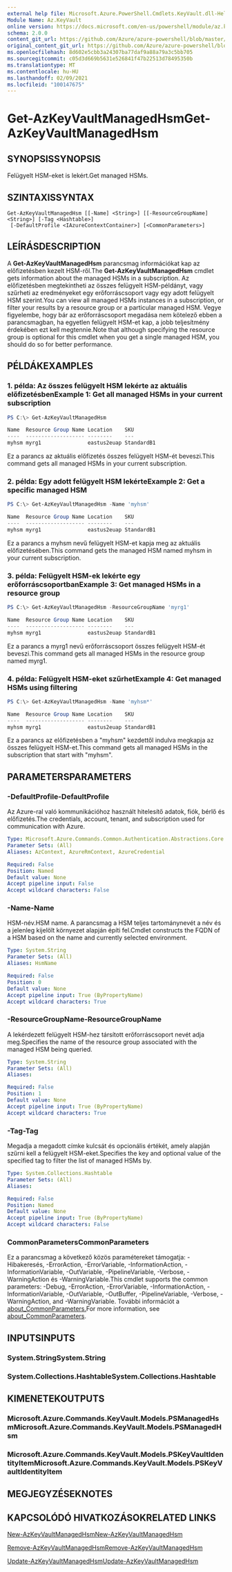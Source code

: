 ```yaml
---
external help file: Microsoft.Azure.PowerShell.Cmdlets.KeyVault.dll-Help.xml
Module Name: Az.KeyVault
online version: https://docs.microsoft.com/en-us/powershell/module/az.keyvault/get-azkeyvaultmanagedhsm
schema: 2.0.0
content_git_url: https://github.com/Azure/azure-powershell/blob/master/src/KeyVault/KeyVault/help/Get-AzKeyVaultManagedHsm.md
original_content_git_url: https://github.com/Azure/azure-powershell/blob/master/src/KeyVault/KeyVault/help/Get-AzKeyVaultManagedHsm.md
ms.openlocfilehash: 8d602e5cbb3a24307ba77daf9a88a79a3c5bb705
ms.sourcegitcommit: c05d3d669b5631e526841f47b22513d78495350b
ms.translationtype: MT
ms.contentlocale: hu-HU
ms.lasthandoff: 02/09/2021
ms.locfileid: "100147675"
---
```

# <span data-ttu-id="02eef-101">Get-AzKeyVaultManagedHsm</span><span class="sxs-lookup"><span data-stu-id="02eef-101">Get-AzKeyVaultManagedHsm</span></span>

## <span data-ttu-id="02eef-102">SYNOPSIS</span><span class="sxs-lookup"><span data-stu-id="02eef-102">SYNOPSIS</span></span>
<span data-ttu-id="02eef-103">Felügyelt HSM-eket is lekért.</span><span class="sxs-lookup"><span data-stu-id="02eef-103">Get managed HSMs.</span></span>

## <span data-ttu-id="02eef-104">SZINTAXIS</span><span class="sxs-lookup"><span data-stu-id="02eef-104">SYNTAX</span></span>

```
Get-AzKeyVaultManagedHsm [[-Name] <String>] [[-ResourceGroupName] <String>] [-Tag <Hashtable>]
 [-DefaultProfile <IAzureContextContainer>] [<CommonParameters>]
```

## <span data-ttu-id="02eef-105">LEÍRÁS</span><span class="sxs-lookup"><span data-stu-id="02eef-105">DESCRIPTION</span></span>
<span data-ttu-id="02eef-106">A **Get-AzKeyVaultManagedHsm** parancsmag információkat kap az előfizetésben kezelt HSM-ről.</span><span class="sxs-lookup"><span data-stu-id="02eef-106">The **Get-AzKeyVaultManagedHsm** cmdlet gets information about the managed HSMs in a subscription.</span></span> <span data-ttu-id="02eef-107">Az előfizetésben megtekintheti az összes felügyelt HSM-példányt, vagy szűrheti az eredményeket egy erőforráscsoport vagy egy adott felügyelt HSM szerint.</span><span class="sxs-lookup"><span data-stu-id="02eef-107">You can view all managed HSMs instances in a subscription, or filter your results by a resource group or a particular managed HSM.</span></span>
<span data-ttu-id="02eef-108">Vegye figyelembe, hogy bár az erőforráscsoport megadása nem kötelező ebben a parancsmagban, ha egyetlen felügyelt HSM-et kap, a jobb teljesítmény érdekében ezt kell megtennie.</span><span class="sxs-lookup"><span data-stu-id="02eef-108">Note that although specifying the resource group is optional for this cmdlet when you get a single managed HSM, you should do so for better performance.</span></span>

## <span data-ttu-id="02eef-109">PÉLDÁK</span><span class="sxs-lookup"><span data-stu-id="02eef-109">EXAMPLES</span></span>

### <span data-ttu-id="02eef-110">1. példa: Az összes felügyelt HSM lekérte az aktuális előfizetésben</span><span class="sxs-lookup"><span data-stu-id="02eef-110">Example 1: Get all managed HSMs in your current subscription</span></span>
```powershell
PS C:\> Get-AzKeyVaultManagedHsm

Name  Resource Group Name Location    SKU
----  ------------------- --------    ---
myhsm myrg1               eastus2euap StandardB1
```

<span data-ttu-id="02eef-111">Ez a parancs az aktuális előfizetés összes felügyelt HSM-ét beveszi.</span><span class="sxs-lookup"><span data-stu-id="02eef-111">This command gets all managed HSMs in your current subscription.</span></span>

### <span data-ttu-id="02eef-112">2. példa: Egy adott felügyelt HSM lekérte</span><span class="sxs-lookup"><span data-stu-id="02eef-112">Example 2: Get a specific managed HSM</span></span>
```powershell
PS C:\> Get-AzKeyVaultManagedHsm -Name 'myhsm'

Name  Resource Group Name Location    SKU
----  ------------------- --------    ---
myhsm myrg1               eastus2euap StandardB1
```

<span data-ttu-id="02eef-113">Ez a parancs a myhsm nevű felügyelt HSM-et kapja meg az aktuális előfizetésében.</span><span class="sxs-lookup"><span data-stu-id="02eef-113">This command gets the managed HSM named myhsm in your current subscription.</span></span>

### <span data-ttu-id="02eef-114">3. példa: Felügyelt HSM-ek lekérte egy erőforráscsoportban</span><span class="sxs-lookup"><span data-stu-id="02eef-114">Example 3: Get managed HSMs in a resource group</span></span>
```powershell
PS C:\> Get-AzKeyVaultManagedHsm -ResourceGroupName 'myrg1'

Name  Resource Group Name Location    SKU
----  ------------------- --------    ---
myhsm myrg1               eastus2euap StandardB1
```

<span data-ttu-id="02eef-115">Ez a parancs a myrg1 nevű erőforráscsoport összes felügyelt HSM-ét beveszi.</span><span class="sxs-lookup"><span data-stu-id="02eef-115">This command gets all managed HSMs in the resource group named myrg1.</span></span>

### <span data-ttu-id="02eef-116">4. példa: Felügyelt HSM-eket szűrhet</span><span class="sxs-lookup"><span data-stu-id="02eef-116">Example 4: Get managed HSMs using filtering</span></span>
```powershell
PS C:\> Get-AzKeyVaultManagedHsm -Name 'myhsm*'

Name  Resource Group Name Location    SKU
----  ------------------- --------    ---
myhsm myrg1               eastus2euap StandardB1
```

<span data-ttu-id="02eef-117">Ez a parancs az előfizetésben a "myhsm" kezdettől indulva megkapja az összes felügyelt HSM-et.</span><span class="sxs-lookup"><span data-stu-id="02eef-117">This command gets all managed HSMs in the subscription that start with "myhsm".</span></span>

## <span data-ttu-id="02eef-118">PARAMETERS</span><span class="sxs-lookup"><span data-stu-id="02eef-118">PARAMETERS</span></span>

### <span data-ttu-id="02eef-119">-DefaultProfile</span><span class="sxs-lookup"><span data-stu-id="02eef-119">-DefaultProfile</span></span>
<span data-ttu-id="02eef-120">Az Azure-ral való kommunikációhoz használt hitelesítő adatok, fiók, bérlő és előfizetés.</span><span class="sxs-lookup"><span data-stu-id="02eef-120">The credentials, account, tenant, and subscription used for communication with Azure.</span></span>

```yaml
Type: Microsoft.Azure.Commands.Common.Authentication.Abstractions.Core.IAzureContextContainer
Parameter Sets: (All)
Aliases: AzContext, AzureRmContext, AzureCredential

Required: False
Position: Named
Default value: None
Accept pipeline input: False
Accept wildcard characters: False
```

### <span data-ttu-id="02eef-121">-Name</span><span class="sxs-lookup"><span data-stu-id="02eef-121">-Name</span></span>
<span data-ttu-id="02eef-122">HSM-név.</span><span class="sxs-lookup"><span data-stu-id="02eef-122">HSM name.</span></span> <span data-ttu-id="02eef-123">A parancsmag a HSM teljes tartománynevét a név és a jelenleg kijelölt környezet alapján építi fel.</span><span class="sxs-lookup"><span data-stu-id="02eef-123">Cmdlet constructs the FQDN of a HSM based on the name and currently selected environment.</span></span>

```yaml
Type: System.String
Parameter Sets: (All)
Aliases: HsmName

Required: False
Position: 0
Default value: None
Accept pipeline input: True (ByPropertyName)
Accept wildcard characters: True
```

### <span data-ttu-id="02eef-124">-ResourceGroupName</span><span class="sxs-lookup"><span data-stu-id="02eef-124">-ResourceGroupName</span></span>
<span data-ttu-id="02eef-125">A lekérdezett felügyelt HSM-hez társított erőforráscsoport nevét adja meg.</span><span class="sxs-lookup"><span data-stu-id="02eef-125">Specifies the name of the resource group associated with the managed HSM being queried.</span></span>

```yaml
Type: System.String
Parameter Sets: (All)
Aliases:

Required: False
Position: 1
Default value: None
Accept pipeline input: True (ByPropertyName)
Accept wildcard characters: True
```

### <span data-ttu-id="02eef-126">-Tag</span><span class="sxs-lookup"><span data-stu-id="02eef-126">-Tag</span></span>
<span data-ttu-id="02eef-127">Megadja a megadott címke kulcsát és opcionális értékét, amely alapján szűrni kell a felügyelt HSM-eket.</span><span class="sxs-lookup"><span data-stu-id="02eef-127">Specifies the key and optional value of the specified tag to filter the list of managed HSMs by.</span></span>

```yaml
Type: System.Collections.Hashtable
Parameter Sets: (All)
Aliases:

Required: False
Position: Named
Default value: None
Accept pipeline input: True (ByPropertyName)
Accept wildcard characters: False
```

### <span data-ttu-id="02eef-128">CommonParameters</span><span class="sxs-lookup"><span data-stu-id="02eef-128">CommonParameters</span></span>
<span data-ttu-id="02eef-129">Ez a parancsmag a következő közös paramétereket támogatja: -Hibakeresés, -ErrorAction, -ErrorVariable, -InformationAction, -InformationVariable, -OutVariable, -PipelineVariable, -Verbose, -WarningAction és -WarningVariable.</span><span class="sxs-lookup"><span data-stu-id="02eef-129">This cmdlet supports the common parameters: -Debug, -ErrorAction, -ErrorVariable, -InformationAction, -InformationVariable, -OutVariable, -OutBuffer, -PipelineVariable, -Verbose, -WarningAction, and -WarningVariable.</span></span> <span data-ttu-id="02eef-130">További információt a [about_CommonParameters.](http://go.microsoft.com/fwlink/?LinkID=113216)</span><span class="sxs-lookup"><span data-stu-id="02eef-130">For more information, see [about_CommonParameters](http://go.microsoft.com/fwlink/?LinkID=113216).</span></span>

## <span data-ttu-id="02eef-131">INPUTS</span><span class="sxs-lookup"><span data-stu-id="02eef-131">INPUTS</span></span>

### <span data-ttu-id="02eef-132">System.String</span><span class="sxs-lookup"><span data-stu-id="02eef-132">System.String</span></span>

### <span data-ttu-id="02eef-133">System.Collections.Hashtable</span><span class="sxs-lookup"><span data-stu-id="02eef-133">System.Collections.Hashtable</span></span>

## <span data-ttu-id="02eef-134">KIMENETEK</span><span class="sxs-lookup"><span data-stu-id="02eef-134">OUTPUTS</span></span>

### <span data-ttu-id="02eef-135">Microsoft.Azure.Commands.KeyVault.Models.PSManagedHsm</span><span class="sxs-lookup"><span data-stu-id="02eef-135">Microsoft.Azure.Commands.KeyVault.Models.PSManagedHsm</span></span>

### <span data-ttu-id="02eef-136">Microsoft.Azure.Commands.KeyVault.Models.PSKeyVaultIdentityItem</span><span class="sxs-lookup"><span data-stu-id="02eef-136">Microsoft.Azure.Commands.KeyVault.Models.PSKeyVaultIdentityItem</span></span>

## <span data-ttu-id="02eef-137">MEGJEGYZÉSEK</span><span class="sxs-lookup"><span data-stu-id="02eef-137">NOTES</span></span>

## <span data-ttu-id="02eef-138">KAPCSOLÓDÓ HIVATKOZÁSOK</span><span class="sxs-lookup"><span data-stu-id="02eef-138">RELATED LINKS</span></span>

[<span data-ttu-id="02eef-139">New-AzKeyVaultManagedHsm</span><span class="sxs-lookup"><span data-stu-id="02eef-139">New-AzKeyVaultManagedHsm</span></span>](./New-AzKeyVaultManagedHsm.md)

[<span data-ttu-id="02eef-140">Remove-AzKeyVaultManagedHsm</span><span class="sxs-lookup"><span data-stu-id="02eef-140">Remove-AzKeyVaultManagedHsm</span></span>](./Remove-AzKeyVaultManagedHsm.md)

[<span data-ttu-id="02eef-141">Update-AzKeyVaultManagedHsm</span><span class="sxs-lookup"><span data-stu-id="02eef-141">Update-AzKeyVaultManagedHsm</span></span>](./Update-AzKeyVaultManagedHsm.md)